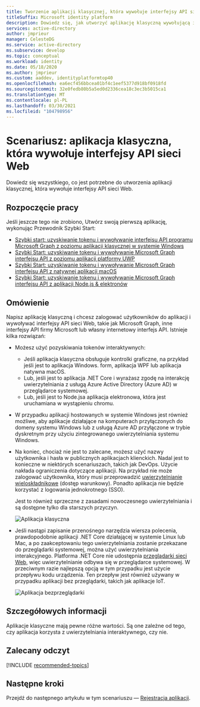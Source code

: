 ```yaml
---
title: Tworzenie aplikacji klasycznej, która wywołuje interfejsy API sieci Web | Azure
titleSuffix: Microsoft identity platform
description: Dowiedz się, jak utworzyć aplikację klasyczną wywołującą interfejsy API sieci Web (omówienie)
services: active-directory
author: jmprieur
manager: CelesteDG
ms.service: active-directory
ms.subservice: develop
ms.topic: conceptual
ms.workload: identity
ms.date: 05/18/2020
ms.author: jmprieur
ms.custom: aaddev, identityplatformtop40
ms.openlocfilehash: ea6ecf456bbcea01bf4c1eef5377d918bf0918fd
ms.sourcegitcommit: 32e0fedb80b5a5ed0d2336cea18c3ec3b5015ca1
ms.translationtype: MT
ms.contentlocale: pl-PL
ms.lasthandoff: 03/30/2021
ms.locfileid: "104798956"
---
```

# <a name="scenario-desktop-app-that-calls-web-apis"></a>Scenariusz: aplikacja klasyczna, która wywołuje interfejsy API sieci Web

Dowiedz się wszystkiego, co jest potrzebne do utworzenia aplikacji klasycznej, która wywołuje interfejsy API sieci Web.

## <a name="get-started"></a>Rozpoczęcie pracy

Jeśli jeszcze tego nie zrobiono, Utwórz swoją pierwszą aplikację, wykonując Przewodnik Szybki Start:

- [Szybki start: uzyskiwanie tokenu i wywoływanie interfejsu API programu Microsoft Graph z poziomu aplikacji klasycznej w systemie Windows](./quickstart-v2-windows-desktop.md)
- [Szybki Start: uzyskiwanie tokenu i wywoływanie Microsoft Graph interfejsu API z poziomu aplikacji platformy UWP](./quickstart-v2-uwp.md)
- [Szybki Start: uzyskiwanie tokenu i wywoływanie Microsoft Graph interfejsu API z natywnej aplikacji macOS](./quickstart-v2-ios.md)
- [Szybki Start: uzyskiwanie tokenu i wywoływanie Microsoft Graph interfejsu API z aplikacji Node.js & elektronów](./quickstart-v2-nodejs-desktop.md)

## <a name="overview"></a>Omówienie

Napisz aplikację klasyczną i chcesz zalogować użytkowników do aplikacji i wywoływać interfejsy API sieci Web, takie jak Microsoft Graph, inne interfejsy API firmy Microsoft lub własny internetowy interfejs API. Istnieje kilka rozwiązań:

- Możesz użyć pozyskiwania tokenów interaktywnych:

  - Jeśli aplikacja klasyczna obsługuje kontrolki graficzne, na przykład jeśli jest to aplikacja Windows. form, aplikacja WPF lub aplikacja natywna macOS.
  - Lub, jeśli jest to aplikacja .NET Core i wyrażasz zgodę na interakcję uwierzytelniania z usługą Azure Active Directory (Azure AD) w przeglądarce systemowej.
  - Lub, jeśli jest to Node.jsa aplikacja elektronowa, która jest uruchamiana w wystąpieniu chromu.

- W przypadku aplikacji hostowanych w systemie Windows jest również możliwe, aby aplikacje działające na komputerach przyłączonych do domeny systemu Windows lub z usługą Azure AD przyłączone w trybie dyskretnym przy użyciu zintegrowanego uwierzytelniania systemu Windows.
- Na koniec, chociaż nie jest to zalecane, możesz użyć nazwy użytkownika i hasła w publicznych aplikacjach klienckich. Nadal jest to konieczne w niektórych scenariuszach, takich jak DevOps. Użycie nakłada ograniczenia dotyczące aplikacji. Na przykład nie może zalogować użytkownika, który musi przeprowadzić [uwierzytelnianie wieloskładnikowe](../authentication/concept-mfa-howitworks.md) (dostęp warunkowy). Ponadto aplikacja nie będzie korzystać z logowania jednokrotnego (SSO).

  Jest to również sprzeczne z zasadami nowoczesnego uwierzytelniania i są dostępne tylko dla starszych przyczyn.

  ![Aplikacja klasyczna](media/scenarios/desktop-app.svg)

- Jeśli nastąpi zapisanie przenośnego narzędzia wiersza polecenia, prawdopodobnie aplikacji .NET Core działającej w systemie Linux lub Mac, a po zaakceptowaniu tego uwierzytelniania zostanie przekazane do przeglądarki systemowej, można użyć uwierzytelniania interakcyjnego. Platforma .NET Core nie udostępnia [przeglądarki sieci Web](https://aka.ms/msal-net-uses-web-browser), więc uwierzytelnianie odbywa się w przeglądarce systemowej. W przeciwnym razie najlepszą opcją w tym przypadku jest użycie przepływu kodu urządzenia. Ten przepływ jest również używany w przypadku aplikacji bez przeglądarki, takich jak aplikacje IoT.

  ![Aplikacja bezprzeglądarki](media/scenarios/device-code-flow-app.svg)

## <a name="specifics"></a>Szczegółowych informacji

Aplikacje klasyczne mają pewne różne wartości. Są one zależne od tego, czy aplikacja korzysta z uwierzytelniania interaktywnego, czy nie.

## <a name="recommended-reading"></a>Zalecany odczyt

[!INCLUDE [recommended-topics](../../../includes/active-directory-develop-scenarios-prerequisites.md)]

## <a name="next-steps"></a>Następne kroki

Przejdź do następnego artykułu w tym scenariuszu — [Rejestracja aplikacji](scenario-desktop-app-registration.md).
